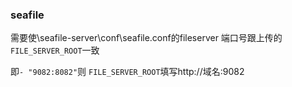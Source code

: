 ### seafile

需要使\seafile-server\conf\seafile.conf的fileserver 端口号跟上传的`FILE_SERVER_ROOT`一致

即`- "9082:8082"`则 `FILE_SERVER_ROOT`填写http://域名:9082